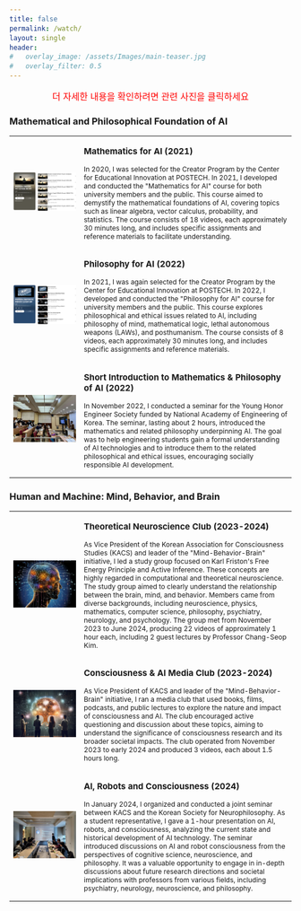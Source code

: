 ```yaml
---
title: false
permalink: /watch/
layout: single
header:
#   overlay_image: /assets/Images/main-teaser.jpg
#   overlay_filter: 0.5
---
```


<p style="color: red; font-size: 16px; text-align: center;">더 자세한 내용을 확인하려면 관련 사진을 클릭하세요</p>

### Mathematical and Philosophical Foundation of AI

<table>
 <tr>
    <td style="width: 25%;">
        <a href="https://youtube.com/playlist?list=PLfWS6_PaCSutSAC7Vu8VHS2uc594cQigv&si=PUY67hIfze3kvEeO">
            <img src="/assets/images/Watch/MAI.png" alt="MAI" style="max-width:100%; height:auto;">
        </a>
    </td>
    <td style="width: 75%;">
        <p style="font-size:15px;"><b>Mathematics for AI (2021)</b></p>
        <p style="font-size:12px;">In 2020, I was selected for the Creator Program by the Center for Educational Innovation at POSTECH. In 2021, I developed and conducted the "Mathematics for AI" course for both university members and the public. This course aimed to demystify the mathematical foundations of AI, covering topics such as linear algebra, vector calculus, probability, and statistics. The course consists of 18 videos, each approximately 30 minutes long, and includes specific assignments and reference materials to facilitate understanding.</p>
    </td>
 </tr>
 <tr>
    <td style="width: 25%;">
        <a href="https://youtube.com/playlist?list=PLfWS6_PaCSusXxpOxUSs6ONTln3pHWALy&si=xhr-Y8JY3Y6_xmuw">
            <img src="/assets/images/Watch/PAI.png" alt="PAI" style="max-width:100%; height:auto;">
        </a>
    </td>
    <td style="width: 75%;">
        <p style="font-size:15px;"><b>Philosophy for AI (2022)</b></p>
        <p style="font-size:12px;">In 2021, I was again selected for the Creator Program by the Center for Educational Innovation at POSTECH. In 2022, I developed and conducted the "Philosophy for AI" course for university members and the public. This course explores philosophical and ethical issues related to AI, including philosophy of mind, mathematical logic, lethal autonomous weapons (LAWs), and posthumanism. The course consists of 8 videos, each approximately 30 minutes long, and includes specific assignments and reference materials.</p>
    </td>
 </tr>
 <tr>
    <td style="width: 25%;">
        <a href="https://drive.google.com/file/d/1P1k_OxZnhOZCkHcNpULLXdLxn_iVlUZR/view?usp=sharing">
            <img src="/assets/images/Watch/2022 YEHS.jpg" alt="PMAI" style="max-width:100%; height:auto;">
        </a>
    </td>
    <td style="width: 75%;">
        <p style="font-size:15px;"><b>Short Introduction to Mathematics & Philosophy of AI (2022)</b></p>
        <p style="font-size:12px;">In November 2022, I conducted a seminar for the Young Honor Engineer Society funded by National Academy of Engineering of Korea. The seminar, lasting about 2 hours, introduced the mathematics and related philosophy underpinning AI. The goal was to help engineering students gain a formal understanding of AI technologies and to introduce them to the related philosophical and ethical issues, encouraging socially responsible AI development.</p>
    </td>
 </tr>
</table>

### Human and Machine: Mind, Behavior, and Brain

<table>
 <tr>
    <td style="width: 25%;">
        <a href="https://youtube.com/playlist?list=PLBan6Afp0tlTxmfm83MkMnW1vOt1k3Ic2&si=nxtGxp3m5ZXzfkKn">
            <img src="/assets/images/Watch/AIF.png" alt="MAI" style="max-width:100%; height:auto;">
        </a>
    </td>
    <td style="width: 75%;">
        <p style="font-size:15px;"><b>Theoretical Neuroscience Club (2023-2024)</b></p>
        <p style="font-size:12px;">As Vice President of the Korean Association for Consciousness Studies (KACS) and leader of the "Mind-Behavior-Brain" initiative, I led a study group focused on Karl Friston's Free Energy Principle and Active Inference. These concepts are highly regarded in computational and theoretical neuroscience. The study group aimed to clearly understand the relationship between the brain, mind, and behavior. Members came from diverse backgrounds, including neuroscience, physics, mathematics, computer science, philosophy, psychiatry, neurology, and psychology. The group met from November 2023 to June 2024, producing 22 videos of approximately 1 hour each, including 2 guest lectures by Professor Chang-Seop Kim.</p>
    </td>
 </tr>
 <tr>
    <td style="width: 25%;">
        <a href="https://youtube.com/playlist?list=PLBan6Afp0tlTPZ_bE8VyHzyCy4EVRFv4b&si=Azf6sgAu3-oAnZKS">
            <img src="/assets/images/Watch/Book_Club.png" alt="PAI" style="max-width:100%; height:auto;">
        </a>
    </td>
    <td style="width: 75%;">
        <p style="font-size:15px;"><b>Consciousness & AI Media Club (2023-2024)</b></p>
        <p style="font-size:12px;">As Vice President of KACS and leader of the "Mind-Behavior-Brain" initiative, I ran a media club that used books, films, podcasts, and public lectures to explore the nature and impact of consciousness and AI. The club encouraged active questioning and discussion about these topics, aiming to understand the significance of consciousness research and its broader societal impacts. The club operated from November 2023 to early 2024 and produced 3 videos, each about 1.5 hours long.</p>
    </td>
 </tr>
 <tr>
    <td style="width: 25%;">
        <a href="https://drive.google.com/file/d/1llpHqRlChYJ0WfMReypllYZ975Daffwe/view?usp=sharing">
            <img src="/assets/images/Watch/2024KACSxKSNP.jpg" alt="ARC" style="max-width:100%; height:auto;">
        </a>
    </td>
    <td style="width: 75%;">
        <p style="font-size:15px;"><b>AI, Robots and Consciousness (2024)</b></p>
        <p style="font-size:12px;">In January 2024, I organized and conducted a joint seminar between KACS and the Korean Society for Neurophilosophy. As a student representative, I gave a 1-hour presentation on AI, robots, and consciousness, analyzing the current state and historical development of AI technology. The seminar introduced discussions on AI and robot consciousness from the perspectives of cognitive science, neuroscience, and philosophy. It was a valuable opportunity to engage in in-depth discussions about future research directions and societal implications with professors from various fields, including psychiatry, neurology, neuroscience, and philosophy.</p>
    </td>
 </tr>
</table>
